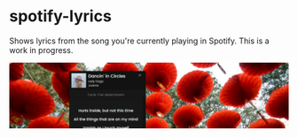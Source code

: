 # spotify-lyrics

Shows lyrics from the song you're currently playing in Spotify. This is a work in progress.

![Screenshot](screenshot.png)
